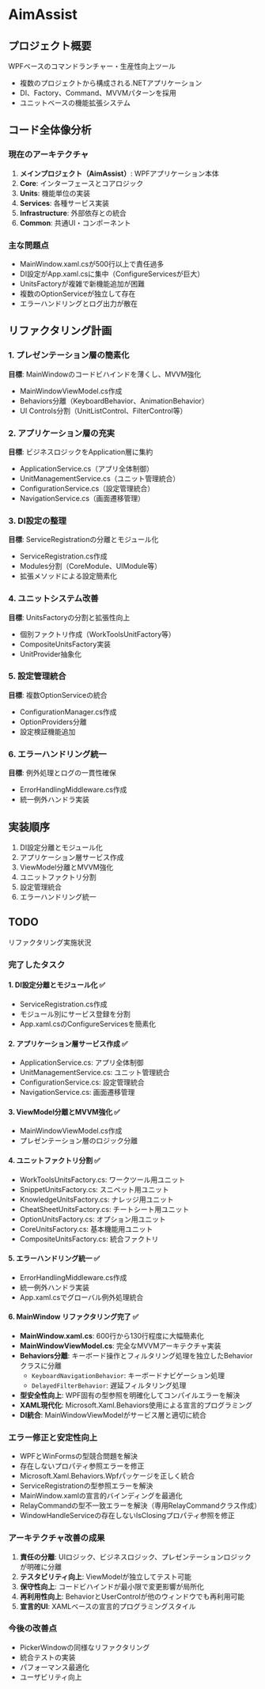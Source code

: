 ﻿# AimAssist

## プロジェクト概要
WPFベースのコマンドランチャー・生産性向上ツール
- 複数のプロジェクトから構成される.NETアプリケーション
- DI、Factory、Command、MVVMパターンを採用
- ユニットベースの機能拡張システム

## コード全体像分析
### 現在のアーキテクチャ
1. **メインプロジェクト（AimAssist）**: WPFアプリケーション本体
2. **Core**: インターフェースとコアロジック  
3. **Units**: 機能単位の実装
4. **Services**: 各種サービス実装
5. **Infrastructure**: 外部依存との統合
6. **Common**: 共通UI・コンポーネント

### 主な問題点
- MainWindow.xaml.csが500行以上で責任過多
- DI設定がApp.xaml.csに集中（ConfigureServicesが巨大）
- UnitsFactoryが複雑で新機能追加が困難
- 複数のOptionServiceが独立して存在
- エラーハンドリングとログ出力が散在

## リファクタリング計画

### 1. プレゼンテーション層の簡素化
**目標**: MainWindowのコードビハインドを薄くし、MVVM強化
- MainWindowViewModel.cs作成
- Behaviors分離（KeyboardBehavior、AnimationBehavior）
- UI Controls分割（UnitListControl、FilterControl等）

### 2. アプリケーション層の充実  
**目標**: ビジネスロジックをApplication層に集約
- ApplicationService.cs（アプリ全体制御）
- UnitManagementService.cs（ユニット管理統合）
- ConfigurationService.cs（設定管理統合）
- NavigationService.cs（画面遷移管理）

### 3. DI設定の整理
**目標**: ServiceRegistrationの分離とモジュール化
- ServiceRegistration.cs作成
- Modules分割（CoreModule、UIModule等）
- 拡張メソッドによる設定簡素化

### 4. ユニットシステム改善
**目標**: UnitsFactoryの分割と拡張性向上
- 個別ファクトリ作成（WorkToolsUnitFactory等）
- CompositeUnitsFactory実装
- UnitProvider抽象化

### 5. 設定管理統合
**目標**: 複数OptionServiceの統合
- ConfigurationManager.cs作成
- OptionProviders分離
- 設定検証機能追加

### 6. エラーハンドリング統一
**目標**: 例外処理とログの一貫性確保
- ErrorHandlingMiddleware.cs作成
- 統一例外ハンドラ実装

## 実装順序
1. DI設定分離とモジュール化
2. アプリケーション層サービス作成
3. ViewModel分離とMVVM強化
4. ユニットファクトリ分割
5. 設定管理統合
6. エラーハンドリング統一

## TODO

リファクタリング実施状況

### 完了したタスク

#### 1. DI設定分離とモジュール化 ✅
- ServiceRegistration.cs作成
- モジュール別にサービス登録を分割
- App.xaml.csのConfigureServicesを簡素化

#### 2. アプリケーション層サービス作成 ✅
- ApplicationService.cs: アプリ全体制御
- UnitManagementService.cs: ユニット管理統合
- ConfigurationService.cs: 設定管理統合
- NavigationService.cs: 画面遷移管理

#### 3. ViewModel分離とMVVM強化 ✅
- MainWindowViewModel.cs作成
- プレゼンテーション層のロジック分離

#### 4. ユニットファクトリ分割 ✅
- WorkToolsUnitsFactory.cs: ワークツール用ユニット
- SnippetUnitsFactory.cs: スニペット用ユニット
- KnowledgeUnitsFactory.cs: ナレッジ用ユニット
- CheatSheetUnitsFactory.cs: チートシート用ユニット
- OptionUnitsFactory.cs: オプション用ユニット
- CoreUnitsFactory.cs: 基本機能用ユニット
- CompositeUnitsFactory.cs: 統合ファクトリ

#### 5. エラーハンドリング統一 ✅
- ErrorHandlingMiddleware.cs作成
- 統一例外ハンドラ実装
- App.xaml.csでグローバル例外処理統合

#### 6. MainWindow リファクタリング完了 ✅
- **MainWindow.xaml.cs**: 600行から130行程度に大幅簡素化
- **MainWindowViewModel.cs**: 完全なMVVMアーキテクチャ実装  
- **Behaviors分離**: キーボード操作とフィルタリング処理を独立したBehaviorクラスに分離
  - `KeyboardNavigationBehavior`: キーボードナビゲーション処理
  - `DelayedFilterBehavior`: 遅延フィルタリング処理
- **型安全性向上**: WPF固有の型参照を明確化してコンパイルエラーを解決
- **XAML現代化**: Microsoft.Xaml.Behaviors使用による宣言的プログラミング
- **DI統合**: MainWindowViewModelがサービス層と適切に統合

### エラー修正と安定性向上
- WPFとWinFormsの型競合問題を解決
- 存在しないプロパティ参照エラーを修正  
- Microsoft.Xaml.Behaviors.Wpfパッケージを正しく統合
- ServiceRegistrationの型参照エラーを解決
- MainWindow.xamlの宣言的バインディングを最適化
- RelayCommandの型不一致エラーを解決（専用RelayCommandクラス作成）
- WindowHandleServiceの存在しないIsClosingプロパティ参照を修正

### アーキテクチャ改善の成果
1. **責任の分離**: UIロジック、ビジネスロジック、プレゼンテーションロジックが明確に分離
2. **テスタビリティ向上**: ViewModelが独立してテスト可能
3. **保守性向上**: コードビハインドが最小限で変更影響が局所化
4. **再利用性向上**: BehaviorとUserControlが他のウィンドウでも再利用可能
5. **宣言的UI**: XAMLベースの宣言的プログラミングスタイル

### 今後の改善点
- PickerWindowの同様なリファクタリング
- 統合テストの実装
- パフォーマンス最適化
- ユーザビリティ向上
